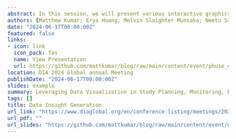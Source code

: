 ```yaml
---
abstract: In this session, we will present various interactive graphics and new concept meetings that can be used to provide informative data insights and to enhance clinical trials execution from planning, monitoring, reporting, and regulatory submission. This was a panel-style forum with individual presentations given by each invited panelist. My slides are above.
authors: [Matthew Kumar; Erya Huang; Melvin Slaighter Munsaka; Neetu Sangari]
date: "2024-06-17T00:00:00Z"
featured: false
links:
- icon: link
  icon_pack: fas
  name: View Presentation
  url: https://github.com/mattkumar/blog/raw/main/content/event/phuse_os_2023/PRE_OS10.pptx
location: DIA 2024 Global annual Meeting
publishDate: "2024-06-17T00:00:00Z"
slides: example
summary: Leveraging Data Visualization in Study Planning, Monitoring, Exploration, Reporting and Submission
tags: []
title: Data Insight Generation
url_link: "https://www.diaglobal.org/en/conference-listing/meetings/2024/06/dia-2024-global-annual-meeting/agenda/17/data-insight-generation-leveraging-data-visualization-in-study-planning-monitoring-exploration-reporting-and-submission?ref=DataInsightGenerationLeveragingDataVisualizationinStudyPlanningMonitoringExplorationReportingandSubmission"
url_pdf: ""
url_slides: "https://github.com/mattkumar/blog/raw/main/content/event/dia2024/MKUMAR_DIA2024_v2.pdf"
---
```



 